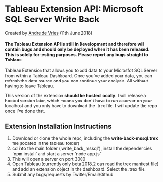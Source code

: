 # Tableau Extension API: Microsoft SQL Server Write Back

Created by [Andre de Vries](https://www.twitter.com/andre347_) (11th June 2018)

#### **The Tableau Extension API is still in Development and therefore will contain bugs and should only be deployed when it has been released. This is solely for testing purposes. Please report any bugs straight to Tableau**

Tableau Extension that allows you to add data to your Microsfot SQL Server from within a Tableau Dashboard. Once you've added your data, you can refresh the data source and you can continue your analysis. All without having to leave Tableau.

This version of the extension **should be hosted locally**. I will release a hosted version later, which means you don't have to run a server on your localhost and you only have to download the .trex file. I will update the repo once I've done that.

## Extension Installation Instructions

1.  Download or clone the whole repo, including the **write-back-mssql.trex** file (located in the tableau folder)
2.  cd into the main folder ('write_back_mssql'), install the dependencies 'npm install' and start a server 'node app.js'
3.  This will open a server on port 3000
4.  Open Tableau (currently only beta 2018.2 can read the trex manifest file) and add an extension object in the dashboard. Select the .trex file.
5.  Submit any bugs/requests by Twitter/Email/Github
